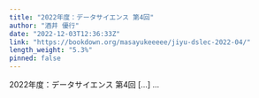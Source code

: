 ```yaml
---
title: "2022年度：データサイエンス 第4回"
author: "酒井 優行"
date: "2022-12-03T12:36:33Z"
link: "https://bookdown.org/masayukeeeee/jiyu-dslec-2022-04/"
length_weight: "5.3%"
pinned: false
---
```


2022年度：データサイエンス 第4回 [...] ...
